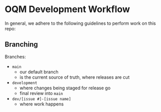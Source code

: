 # OQM Development Workflow

In general, we adhere to the following guidelines to perform work on this repo:

## Branching

Branches:

- `main`
  - our default branch
  - is the current source of truth, where releases are cut
- `development`
  - where changes being staged for release go
  - final review into `main`
- `dev/[issue #]-[issue name]`
  - where work happens
